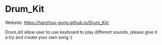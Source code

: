 # Drum_Kit 

Website: https://hanzhuo-gong.github.io/Drum_Kit/

Drum_kit allow user to use keyboard to play different sounds, please give it a try and create your own song :)

